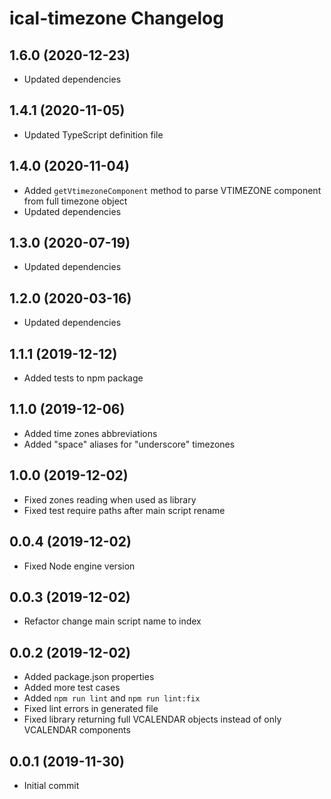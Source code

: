 # ical-timezone Changelog

## 1.6.0 (2020-12-23)

-  Updated dependencies

## 1.4.1 (2020-11-05)

-  Updated TypeScript definition file

## 1.4.0 (2020-11-04)

-  Added `getVtimezoneComponent` method to parse VTIMEZONE component from full timezone object
-  Updated dependencies

## 1.3.0 (2020-07-19)

-  Updated dependencies

## 1.2.0 (2020-03-16)

-  Updated dependencies

## 1.1.1 (2019-12-12)

-   Added tests to npm package

## 1.1.0 (2019-12-06)

-   Added time zones abbreviations
-   Added "space" aliases for "underscore" timezones

## 1.0.0 (2019-12-02)

-   Fixed zones reading when used as library
-   Fixed test require paths after main script rename

## 0.0.4 (2019-12-02)

-   Fixed Node engine version

## 0.0.3 (2019-12-02)

-   Refactor change main script name to index

## 0.0.2 (2019-12-02)

-   Added package.json properties
-   Added more test cases
-   Added `npm run lint` and `npm run lint:fix`
-   Fixed lint errors in generated file
-   Fixed library returning full VCALENDAR objects instead of only VCALENDAR components

## 0.0.1 (2019-11-30)

-   Initial commit
